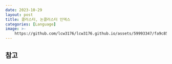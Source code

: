 ```yaml
---
date: 2023-10-29
layout: post
title: 클러스터, 논클러스터 인덱스
categories: [Language]
image: >-
    https://github.com/lcw3176/lcw3176.github.io/assets/59993347/fa9c8596-81dd-44fe-886c-c00bed5180a4
---
```


## 참고

